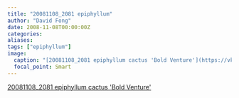```yaml
---
title: "20081108_2081 epiphyllum"
author: "David Fong"
date: 2008-11-08T00:00:00Z
categories:
aliases:
tags: ["epiphyllum"]
image:
  caption: "[20081108_2081 epiphyllum cactus 'Bold Venture'](https://vkelim.smugmug.com/Flowers/2008SpringSummer/i-BVwZDnb/A)"
  focal_point: Smart
---
```

[20081108_2081 epiphyllum cactus 'Bold Venture'](https://vkelim.smugmug.com/Flowers/2008SpringSummer/i-BVwZDnb/A)
